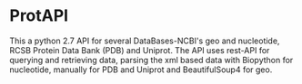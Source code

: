 # ProtAPI
This a python 2.7 API for several DataBases-NCBI's geo and nucleotide, RCSB Protein Data Bank (PDB) and Uniprot.
The API uses rest-API for querying and retrieving data, parsing the xml based data with Biopython for nucleotide, manually for PDB and 
Uniprot and BeautifulSoup4 for geo.
